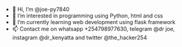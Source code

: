 - 👋 Hi, I’m @joe-py7840
- 👀 I’m interested in programming using Python, html and css
- 🌱 I’m currently learning web development using flask framework
- 📫 Contact me on whatsapp +254798977630, telegram @dr joe, instagram @dr_kenyatta and twitter @the_hacker254

<!---
joe-py7840/joe-py7840 is a ✨ special ✨ repository because its `README.md` (this file) appears on your GitHub profile.
You can click the Preview link to take a look at your changes.
--->
